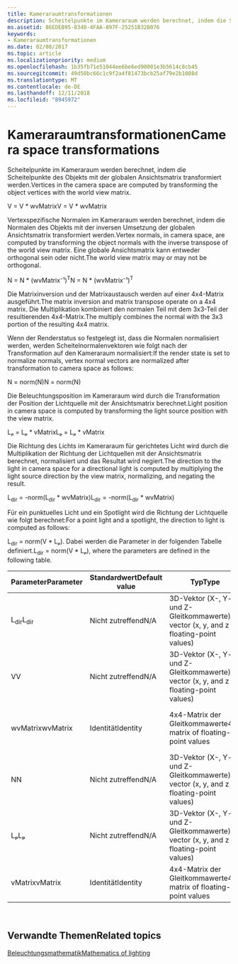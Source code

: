 ```yaml
---
title: Kameraraumtransformationen
description: Scheitelpunkte im Kameraraum werden berechnet, indem die Scheitelpunkte des Objekts mit der globalen Ansichtsmatrix transformiert werden.
ms.assetid: 86EDEB95-8348-4FAA-897F-25251B32B076
keywords:
- Kameraraumtransformationen
ms.date: 02/08/2017
ms.topic: article
ms.localizationpriority: medium
ms.openlocfilehash: 1b35fb71e51044ee6be6ed90001e3b5614c8cb45
ms.sourcegitcommit: 49d58bc66c1c9f2a4f81473bcb25af79e2b1088d
ms.translationtype: MT
ms.contentlocale: de-DE
ms.lasthandoff: 12/11/2018
ms.locfileid: "8945972"
---
```

# <a name="camera-space-transformations"></a><span data-ttu-id="40f34-104">Kameraraumtransformationen</span><span class="sxs-lookup"><span data-stu-id="40f34-104">Camera space transformations</span></span>


<span data-ttu-id="40f34-105">Scheitelpunkte im Kameraraum werden berechnet, indem die Scheitelpunkte des Objekts mit der globalen Ansichtsmatrix transformiert werden.</span><span class="sxs-lookup"><span data-stu-id="40f34-105">Vertices in the camera space are computed by transforming the object vertices with the world view matrix.</span></span>

<span data-ttu-id="40f34-106">V = V \* wvMatrix</span><span class="sxs-lookup"><span data-stu-id="40f34-106">V = V \* wvMatrix</span></span>

<span data-ttu-id="40f34-107">Vertexspezifische Normalen im Kameraraum werden berechnet, indem die Normalen des Objekts mit der inversen Umsetzung der globalen Ansichtsmatrix transformiert werden.</span><span class="sxs-lookup"><span data-stu-id="40f34-107">Vertex normals, in camera space, are computed by transforming the object normals with the inverse transpose of the world view matrix.</span></span> <span data-ttu-id="40f34-108">Eine globale Ansichtsmatrix kann entweder orthogonal sein oder nicht.</span><span class="sxs-lookup"><span data-stu-id="40f34-108">The world view matrix may or may not be orthogonal.</span></span>

<span data-ttu-id="40f34-109">N = N \* (wvMatrix⁻¹)<sup>T</sup></span><span class="sxs-lookup"><span data-stu-id="40f34-109">N = N \* (wvMatrix⁻¹)<sup>T</sup></span></span>

<span data-ttu-id="40f34-110">Die Matrixinversion und der Matrixaustausch werden auf einer 4x4-Matrix ausgeführt.</span><span class="sxs-lookup"><span data-stu-id="40f34-110">The matrix inversion and matrix transpose operate on a 4x4 matrix.</span></span> <span data-ttu-id="40f34-111">Die Multiplikation kombiniert den normalen Teil mit dem 3x3-Teil der resultierenden 4x4-Matrix.</span><span class="sxs-lookup"><span data-stu-id="40f34-111">The multiply combines the normal with the 3x3 portion of the resulting 4x4 matrix.</span></span>

<span data-ttu-id="40f34-112">Wenn der Renderstatus so festgelegt ist, dass die Normalen normalisiert werden, werden Scheitelnormalenvektoren wie folgt nach der Transformation auf den Kameraraum normalisiert:</span><span class="sxs-lookup"><span data-stu-id="40f34-112">If the render state is set to normalize normals, vertex normal vectors are normalized after transformation to camera space as follows:</span></span>

<span data-ttu-id="40f34-113">N = norm(N)</span><span class="sxs-lookup"><span data-stu-id="40f34-113">N = norm(N)</span></span>

<span data-ttu-id="40f34-114">Die Beleuchtungsposition im Kameraraum wird durch die Transformation der Position der Lichtquelle mit der Ansichtsmatrix berechnet.</span><span class="sxs-lookup"><span data-stu-id="40f34-114">Light position in camera space is computed by transforming the light source position with the view matrix.</span></span>

<span data-ttu-id="40f34-115">Lₚ = Lₚ \* vMatrix</span><span class="sxs-lookup"><span data-stu-id="40f34-115">Lₚ = Lₚ \* vMatrix</span></span>

<span data-ttu-id="40f34-116">Die Richtung des Lichts im Kameraraum für gerichtetes Licht wird durch die Multiplikation der Richtung der Lichtquellen mit der Ansichtsmatrix berechnet, normalisiert und das Resultat wird negiert.</span><span class="sxs-lookup"><span data-stu-id="40f34-116">The direction to the light in camera space for a directional light is computed by multiplying the light source direction by the view matrix, normalizing, and negating the result.</span></span>

<span data-ttu-id="40f34-117">L<sub>dir</sub> = -norm(L<sub>dir</sub> \* wvMatrix)</span><span class="sxs-lookup"><span data-stu-id="40f34-117">L<sub>dir</sub> = -norm(L<sub>dir</sub> \* wvMatrix)</span></span>

<span data-ttu-id="40f34-118">Für ein punktuelles Licht und ein Spotlight wird die Richtung der Lichtquelle wie folgt berechnet:</span><span class="sxs-lookup"><span data-stu-id="40f34-118">For a point light and a spotlight, the direction to light is computed as follows:</span></span>

<span data-ttu-id="40f34-119">L<sub>dir</sub> = norm(V \* Lₚ). Dabei werden die Parameter in der folgenden Tabelle definiert.</span><span class="sxs-lookup"><span data-stu-id="40f34-119">L<sub>dir</sub> = norm(V \* Lₚ), where the parameters are defined in the following table.</span></span>

| <span data-ttu-id="40f34-120">Parameter</span><span class="sxs-lookup"><span data-stu-id="40f34-120">Parameter</span></span>       | <span data-ttu-id="40f34-121">Standardwert</span><span class="sxs-lookup"><span data-stu-id="40f34-121">Default value</span></span> | <span data-ttu-id="40f34-122">Typ</span><span class="sxs-lookup"><span data-stu-id="40f34-122">Type</span></span>                                          | <span data-ttu-id="40f34-123">Beschreibung</span><span class="sxs-lookup"><span data-stu-id="40f34-123">Description</span></span>                                               |
|-----------------|---------------|-----------------------------------------------|-----------------------------------------------------------|
| <span data-ttu-id="40f34-124">L<sub>dir</sub></span><span class="sxs-lookup"><span data-stu-id="40f34-124">L<sub>dir</sub></span></span> | <span data-ttu-id="40f34-125">Nicht zutreffend</span><span class="sxs-lookup"><span data-stu-id="40f34-125">N/A</span></span>           | <span data-ttu-id="40f34-126">3D-Vektor (X-, Y- und Z-Gleitkommawerte)</span><span class="sxs-lookup"><span data-stu-id="40f34-126">3D vector (x, y, and z floating-point values)</span></span> | <span data-ttu-id="40f34-127">Richtungsvektor vom Objekt-Vertex bis zur Lichtquelle</span><span class="sxs-lookup"><span data-stu-id="40f34-127">Direction vector from object vertex to the light</span></span>          |
| <span data-ttu-id="40f34-128">V</span><span class="sxs-lookup"><span data-stu-id="40f34-128">V</span></span>               | <span data-ttu-id="40f34-129">Nicht zutreffend</span><span class="sxs-lookup"><span data-stu-id="40f34-129">N/A</span></span>           | <span data-ttu-id="40f34-130">3D-Vektor (X-, Y- und Z-Gleitkommawerte)</span><span class="sxs-lookup"><span data-stu-id="40f34-130">3D vector (x, y, and z floating-point values)</span></span> | <span data-ttu-id="40f34-131">Vertexposition im Kameraraum</span><span class="sxs-lookup"><span data-stu-id="40f34-131">Vertex position in camera space</span></span>                           |
| <span data-ttu-id="40f34-132">wvMatrix</span><span class="sxs-lookup"><span data-stu-id="40f34-132">wvMatrix</span></span>        | <span data-ttu-id="40f34-133">Identität</span><span class="sxs-lookup"><span data-stu-id="40f34-133">Identity</span></span>      | <span data-ttu-id="40f34-134">4x4-Matrix der Gleitkommawerte</span><span class="sxs-lookup"><span data-stu-id="40f34-134">4x4 matrix of floating-point values</span></span>           | <span data-ttu-id="40f34-135">Zusammengesetzte Matrix mit globaler und Ansichtstransformation</span><span class="sxs-lookup"><span data-stu-id="40f34-135">Composite matrix containing the world and view transforms</span></span> |
| <span data-ttu-id="40f34-136">N</span><span class="sxs-lookup"><span data-stu-id="40f34-136">N</span></span>               | <span data-ttu-id="40f34-137">Nicht zutreffend</span><span class="sxs-lookup"><span data-stu-id="40f34-137">N/A</span></span>           | <span data-ttu-id="40f34-138">3D-Vektor (X-, Y- und Z-Gleitkommawerte)</span><span class="sxs-lookup"><span data-stu-id="40f34-138">3D vector (x, y, and z floating-point values)</span></span> | <span data-ttu-id="40f34-139">Vertexnormale</span><span class="sxs-lookup"><span data-stu-id="40f34-139">Vertex normal</span></span>                                             |
| <span data-ttu-id="40f34-140">Lₚ</span><span class="sxs-lookup"><span data-stu-id="40f34-140">Lₚ</span></span>              | <span data-ttu-id="40f34-141">Nicht zutreffend</span><span class="sxs-lookup"><span data-stu-id="40f34-141">N/A</span></span>           | <span data-ttu-id="40f34-142">3D-Vektor (X-, Y- und Z-Gleitkommawerte)</span><span class="sxs-lookup"><span data-stu-id="40f34-142">3D vector (x, y, and z floating-point values)</span></span> | <span data-ttu-id="40f34-143">Position der Lichtquelle im Kameraraum</span><span class="sxs-lookup"><span data-stu-id="40f34-143">Light position in camera space</span></span>                            |
| <span data-ttu-id="40f34-144">vMatrix</span><span class="sxs-lookup"><span data-stu-id="40f34-144">vMatrix</span></span>         | <span data-ttu-id="40f34-145">Identität</span><span class="sxs-lookup"><span data-stu-id="40f34-145">Identity</span></span>      | <span data-ttu-id="40f34-146">4x4-Matrix der Gleitkommawerte</span><span class="sxs-lookup"><span data-stu-id="40f34-146">4x4 matrix of floating-point values</span></span>           | <span data-ttu-id="40f34-147">Matrix mit Ansichtstransformation</span><span class="sxs-lookup"><span data-stu-id="40f34-147">Matrix containing the view transform</span></span>                      |

 

## <a name="span-idrelated-topicsspanrelated-topics"></a><span data-ttu-id="40f34-148"><span id="related-topics"></span>Verwandte Themen</span><span class="sxs-lookup"><span data-stu-id="40f34-148"><span id="related-topics"></span>Related topics</span></span>


[<span data-ttu-id="40f34-149">Beleuchtungsmathematik</span><span class="sxs-lookup"><span data-stu-id="40f34-149">Mathematics of lighting</span></span>](mathematics-of-lighting.md)

 

 




